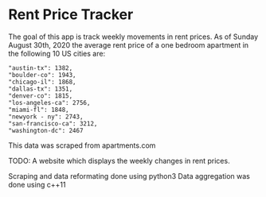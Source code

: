 # Rent Price Tracker

The goal of this app is track weekly movements in rent prices. As of Sunday August 30th, 2020 the average rent price of a one bedroom apartment in the following 10 US cities are:


    "austin-tx": 1382,
    "boulder-co": 1943,
    "chicago-il": 1868,
    "dallas-tx": 1351,
    "denver-co": 1815,
    "los-angeles-ca": 2756,
    "miami-fl": 1848,
    "newyork - ny": 2743,
    "san-francisco-ca": 3212,
    "washington-dc": 2467       

This data was scraped from apartments.com 

TODO: A website which displays the weekly changes in rent prices. 

Scraping and data reformating done using python3
Data aggregation was done using c++11 
